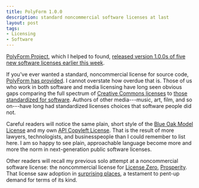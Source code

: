 ```yaml
---
title: PolyForm 1.0.0
description: standard noncommercial software licenses at last
layout: post
tags:
- Licensing
- Software
---
```


[PolyForm Project](https://polyformproject.org), which I helped to found, [released version 1.0.0s of five new software licenses earlier this week](https://polyformproject.org/2019/07/09/version-1/).

If you've ever wanted a standard, noncommercial license for source code, [PolyForm has provided](https://polyformproject.org/licenses/noncommercial/1.0.0).  I cannot overstate how overdue that is.  Those of us who work in both software and media licensing have long seen obvious gaps comparing the full spectrum of [Creative Commons licenses](https://creativecommons.org/licenses) to [those standardized for software](https://spdx.org/licenses/).  Authors of other media---music, art, film, and so on---have long had standardized licenses choices that software people did not.

Careful readers will notice the same plain, short style of the [Blue Oak Model License](https://blueoakcouncil.org/license/1.0.0) and my own [API Copyleft License](https://github.com/kemitchell/api-copyleft-license).  That is the result of more lawyers, technologists, and businesspeople than I could remember to list here.  I am so happy to see plain, approachable language become more and more the norm in next-generation public software licenses.

Other readers will recall my previous solo attempt at a noncommercial software license: the noncommercial license for [License Zero](https://licensezero.com), [Prosperity](https://licensezero.com/licenses/prosperity).  That license saw adoption in [surprising places](https://github.com/dependabot/dependabot-core/blob/master/LICENSE), a testament to pent-up demand for terms of its kind.
